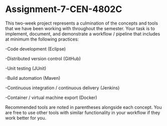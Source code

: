 # Assignment-7-CEN-4802C

This two-week project represents a culmination of the concepts and tools that we have been working with throughout the semester.
Your task is to implement, document, and demonstrate a workflow / pipeline that includes at minimum the following practices: 

  -Code development (Eclipse)
  
  -Distributed version control (GitHub)
  
  -Unit testing (JUnit)
  
  -Build automation (Maven)
  
  -Continuous integration / continuous delivery (Jenkins)
  
  -Container / virtual machine export (Docker)
  
  
Recommended tools are noted in parentheses alongside each concept. You are free to use other tools with similar functionality in your workflow if they work better for you.
